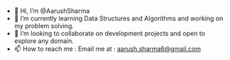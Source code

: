 - 👋 Hi, I’m @AarushSharma
- 🌱 I’m currently learning Data Structures and Algorithms and working on my problem solving.
- 💞️ I’m looking to collaborate on development projects and open to explore any domain.
- 📫 How to reach me : Email me at : aarush.sharma6@gmail.com 

<!---
AarushSharmaa/AarushSharmaa is a ✨ special ✨ repository because its `README.md` (this file) appears on your GitHub profile.
You can click the Preview link to take a look at your changes.
--->
